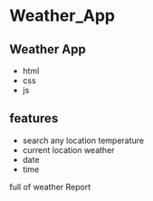 # Weather_App
## Weather App

- html
- css
- js


## features

- search any location temperature
- current location weather
- date
- time

full of weather Report
